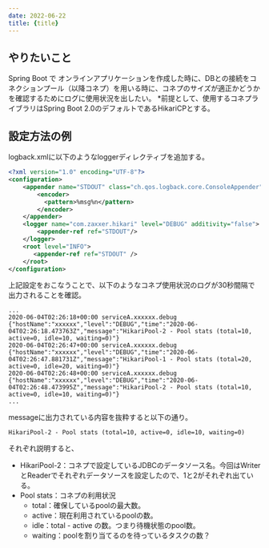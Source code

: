```yaml
---
date: 2022-06-22
title: {title}
---
```


## やりたいこと
Spring Boot で オンラインアプリケーションを作成した時に、DBとの接続をコネクションプール（以降コネプ）を用いる時に、コネプのサイズが適正かどうかを確認するためにログに使用状況を出したい。
*前提として、使用するコネプライブラリはSpring Boot 2.0のデフォルトであるHikariCPとする。

## 設定方法の例
logback.xmlに以下のようなloggerディレクティブを追加する。
```xml
<?xml version="1.0" encoding="UTF-8"?>
<configuration>
    <appender name="STDOUT" class="ch.qos.logback.core.ConsoleAppender">
	    <encoder>
	      <pattern>%msg%n</pattern>
	    </encoder>
	</appender>
    <logger name="com.zaxxer.hikari" level="DEBUG" additivity="false">
        <appender-ref ref="STDOUT"/>
    </logger>
    <root level="INFO">
       <appender-ref ref="STDOUT" />
    </root>
</configuration>
```
上記設定をおこなうことで、以下のようなコネプ使用状況のログが30秒間隔で出力されることを確認。
```
...
2020-06-04T02:26:18+00:00 serviceA.xxxxxx.debug  {"hostName":"xxxxxx","level":"DEBUG","time":"2020-06-04T02:26:18.473763Z","message":"HikariPool-2 - Pool stats (total=10, active=0, idle=10, waiting=0)"}
2020-06-04T02:26:47+00:00 serviceA.xxxxxx.debug  {"hostName":"xxxxxx","level":"DEBUG","time":"2020-06-04T02:26:47.881731Z","message":"HikariPool-1 - Pool stats (total=20, active=0, idle=20, waiting=0)"}
2020-06-04T02:26:48+00:00 serviceA.xxxxxx.debug  {"hostName":"xxxxxx","level":"DEBUG","time":"2020-06-04T02:26:48.473995Z","message":"HikariPool-2 - Pool stats (total=10, active=0, idle=10, waiting=0)"}
...
```
messageに出力されている内容を抜粋すると以下の通り。
```
HikariPool-2 - Pool stats (total=10, active=0, idle=10, waiting=0)
```
それぞれ説明すると、
- HikariPool-2：コネプで設定しているJDBCのデータソース名。今回はWriterとReaderでそれぞれデータソースを設定したので、1と2がそれぞれ出ている。
- Pool stats：コネプの利用状況
	- total：確保しているpoolの最大数。
	- active：現在利用されているpoolの数。
	- idle：total - active の数。つまり待機状態のpool数。
	- waiting：poolを割り当てるのを待っているタスクの数？